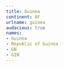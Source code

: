 ```yaml
---
title: Guinea
continent: AF
urlname: guinea
audacious: true
names:
- Guinea
- Republic of Guinea
- GN
- GIN
---
```


